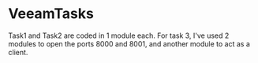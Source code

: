 # VeeamTasks
Task1 and Task2 are coded in 1 module each.
For task 3, I've used 2 modules to open the ports 8000 and 8001, and another module to act as a client.

